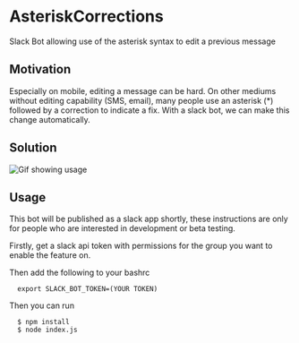 # AsteriskCorrections
Slack Bot allowing use of the asterisk syntax to edit a previous message

## Motivation
Especially on mobile, editing a message can be hard.  On other mediums without editing capability (SMS, email), many people use
an asterisk (*) followed by a correction to indicate a fix.  With a slack bot, we can make this change automatically.

## Solution
![Gif showing usage](http://i.giphy.com/ssRWyAb3GbEE8.gif)

## Usage
This bot will be published as a slack app shortly, these instructions are
only for people who are interested in development or beta testing.

Firstly, get a slack api token with permissions for the group you want to enable the feature on.

Then add the following to your bashrc
```
  export SLACK_BOT_TOKEN=(YOUR TOKEN)
```

Then you can run
```
  $ npm install
  $ node index.js
```

